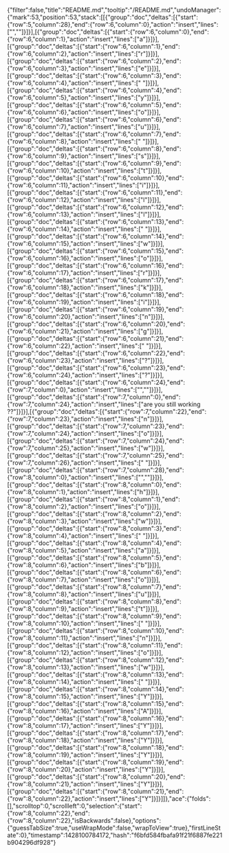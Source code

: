 {"filter":false,"title":"README.md","tooltip":"/README.md","undoManager":{"mark":53,"position":53,"stack":[[{"group":"doc","deltas":[{"start":{"row":5,"column":28},"end":{"row":6,"column":0},"action":"insert","lines":["",""]}]}],[{"group":"doc","deltas":[{"start":{"row":6,"column":0},"end":{"row":6,"column":1},"action":"insert","lines":["a"]}]}],[{"group":"doc","deltas":[{"start":{"row":6,"column":1},"end":{"row":6,"column":2},"action":"insert","lines":["r"]}]}],[{"group":"doc","deltas":[{"start":{"row":6,"column":2},"end":{"row":6,"column":3},"action":"insert","lines":["e"]}]}],[{"group":"doc","deltas":[{"start":{"row":6,"column":3},"end":{"row":6,"column":4},"action":"insert","lines":[" "]}]}],[{"group":"doc","deltas":[{"start":{"row":6,"column":4},"end":{"row":6,"column":5},"action":"insert","lines":["y"]}]}],[{"group":"doc","deltas":[{"start":{"row":6,"column":5},"end":{"row":6,"column":6},"action":"insert","lines":["o"]}]}],[{"group":"doc","deltas":[{"start":{"row":6,"column":6},"end":{"row":6,"column":7},"action":"insert","lines":["u"]}]}],[{"group":"doc","deltas":[{"start":{"row":6,"column":7},"end":{"row":6,"column":8},"action":"insert","lines":[" "]}]}],[{"group":"doc","deltas":[{"start":{"row":6,"column":8},"end":{"row":6,"column":9},"action":"insert","lines":["s"]}]}],[{"group":"doc","deltas":[{"start":{"row":6,"column":9},"end":{"row":6,"column":10},"action":"insert","lines":["t"]}]}],[{"group":"doc","deltas":[{"start":{"row":6,"column":10},"end":{"row":6,"column":11},"action":"insert","lines":["i"]}]}],[{"group":"doc","deltas":[{"start":{"row":6,"column":11},"end":{"row":6,"column":12},"action":"insert","lines":["l"]}]}],[{"group":"doc","deltas":[{"start":{"row":6,"column":12},"end":{"row":6,"column":13},"action":"insert","lines":["l"]}]}],[{"group":"doc","deltas":[{"start":{"row":6,"column":13},"end":{"row":6,"column":14},"action":"insert","lines":[" "]}]}],[{"group":"doc","deltas":[{"start":{"row":6,"column":14},"end":{"row":6,"column":15},"action":"insert","lines":["w"]}]}],[{"group":"doc","deltas":[{"start":{"row":6,"column":15},"end":{"row":6,"column":16},"action":"insert","lines":["o"]}]}],[{"group":"doc","deltas":[{"start":{"row":6,"column":16},"end":{"row":6,"column":17},"action":"insert","lines":["r"]}]}],[{"group":"doc","deltas":[{"start":{"row":6,"column":17},"end":{"row":6,"column":18},"action":"insert","lines":["k"]}]}],[{"group":"doc","deltas":[{"start":{"row":6,"column":18},"end":{"row":6,"column":19},"action":"insert","lines":["i"]}]}],[{"group":"doc","deltas":[{"start":{"row":6,"column":19},"end":{"row":6,"column":20},"action":"insert","lines":["n"]}]}],[{"group":"doc","deltas":[{"start":{"row":6,"column":20},"end":{"row":6,"column":21},"action":"insert","lines":["g"]}]}],[{"group":"doc","deltas":[{"start":{"row":6,"column":21},"end":{"row":6,"column":22},"action":"insert","lines":[" "]}]}],[{"group":"doc","deltas":[{"start":{"row":6,"column":22},"end":{"row":6,"column":23},"action":"insert","lines":["?"]}]}],[{"group":"doc","deltas":[{"start":{"row":6,"column":23},"end":{"row":6,"column":24},"action":"insert","lines":["?"]}]}],[{"group":"doc","deltas":[{"start":{"row":6,"column":24},"end":{"row":7,"column":0},"action":"insert","lines":["",""]}]}],[{"group":"doc","deltas":[{"start":{"row":7,"column":0},"end":{"row":7,"column":24},"action":"insert","lines":["are you still working ??"]}]}],[{"group":"doc","deltas":[{"start":{"row":7,"column":22},"end":{"row":7,"column":23},"action":"insert","lines":["n"]}]}],[{"group":"doc","deltas":[{"start":{"row":7,"column":23},"end":{"row":7,"column":24},"action":"insert","lines":["o"]}]}],[{"group":"doc","deltas":[{"start":{"row":7,"column":24},"end":{"row":7,"column":25},"action":"insert","lines":["w"]}]}],[{"group":"doc","deltas":[{"start":{"row":7,"column":25},"end":{"row":7,"column":26},"action":"insert","lines":[" "]}]}],[{"group":"doc","deltas":[{"start":{"row":7,"column":28},"end":{"row":8,"column":0},"action":"insert","lines":["",""]}]}],[{"group":"doc","deltas":[{"start":{"row":8,"column":0},"end":{"row":8,"column":1},"action":"insert","lines":["h"]}]}],[{"group":"doc","deltas":[{"start":{"row":8,"column":1},"end":{"row":8,"column":2},"action":"insert","lines":["o"]}]}],[{"group":"doc","deltas":[{"start":{"row":8,"column":2},"end":{"row":8,"column":3},"action":"insert","lines":["w"]}]}],[{"group":"doc","deltas":[{"start":{"row":8,"column":3},"end":{"row":8,"column":4},"action":"insert","lines":[" "]}]}],[{"group":"doc","deltas":[{"start":{"row":8,"column":4},"end":{"row":8,"column":5},"action":"insert","lines":["a"]}]}],[{"group":"doc","deltas":[{"start":{"row":8,"column":5},"end":{"row":8,"column":6},"action":"insert","lines":["b"]}]}],[{"group":"doc","deltas":[{"start":{"row":8,"column":6},"end":{"row":8,"column":7},"action":"insert","lines":["o"]}]}],[{"group":"doc","deltas":[{"start":{"row":8,"column":7},"end":{"row":8,"column":8},"action":"insert","lines":["u"]}]}],[{"group":"doc","deltas":[{"start":{"row":8,"column":8},"end":{"row":8,"column":9},"action":"insert","lines":["t"]}]}],[{"group":"doc","deltas":[{"start":{"row":8,"column":9},"end":{"row":8,"column":10},"action":"insert","lines":[" "]}]}],[{"group":"doc","deltas":[{"start":{"row":8,"column":10},"end":{"row":8,"column":11},"action":"insert","lines":["n"]}]}],[{"group":"doc","deltas":[{"start":{"row":8,"column":11},"end":{"row":8,"column":12},"action":"insert","lines":["o"]}]}],[{"group":"doc","deltas":[{"start":{"row":8,"column":12},"end":{"row":8,"column":13},"action":"insert","lines":["w"]}]}],[{"group":"doc","deltas":[{"start":{"row":8,"column":13},"end":{"row":8,"column":14},"action":"insert","lines":[" "]}]}],[{"group":"doc","deltas":[{"start":{"row":8,"column":14},"end":{"row":8,"column":15},"action":"insert","lines":["Y"]}]}],[{"group":"doc","deltas":[{"start":{"row":8,"column":15},"end":{"row":8,"column":16},"action":"insert","lines":["A"]}]}],[{"group":"doc","deltas":[{"start":{"row":8,"column":16},"end":{"row":8,"column":17},"action":"insert","lines":["Y"]}]}],[{"group":"doc","deltas":[{"start":{"row":8,"column":17},"end":{"row":8,"column":18},"action":"insert","lines":["Y"]}]}],[{"group":"doc","deltas":[{"start":{"row":8,"column":18},"end":{"row":8,"column":19},"action":"insert","lines":["Y"]}]}],[{"group":"doc","deltas":[{"start":{"row":8,"column":19},"end":{"row":8,"column":20},"action":"insert","lines":["Y"]}]}],[{"group":"doc","deltas":[{"start":{"row":8,"column":20},"end":{"row":8,"column":21},"action":"insert","lines":["Y"]}]}],[{"group":"doc","deltas":[{"start":{"row":8,"column":21},"end":{"row":8,"column":22},"action":"insert","lines":["Y"]}]}]]},"ace":{"folds":[],"scrolltop":0,"scrollleft":0,"selection":{"start":{"row":8,"column":22},"end":{"row":8,"column":22},"isBackwards":false},"options":{"guessTabSize":true,"useWrapMode":false,"wrapToView":true},"firstLineState":0},"timestamp":1428100784172,"hash":"f6bfd584fbafa91f21f6887fe221b904296df928"}